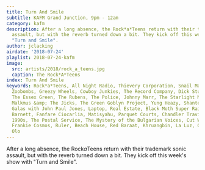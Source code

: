 ```yaml
---
title: Turn And Smile
subtitle: KAFM Grand Junction, 9pm - 12am
category: kafm
description: After a long absence, the Rock*a*Teens return with their trademark sonic
  assault, but with the reverb turned down a bit. They kick off this week's show with
  "Turn and Smile".
author: jclacking
airdate: '2018-07-24'
playlist: 2018-07-24-kafm
image:
  src: artists/2018/rock_a_teens.jpg
  caption: The Rock*A*Teens
index: Turn And Smile
keywords: Rock*a*Teens, All Night Radio, Thievery Corporation, Snail Mail, Field Music,
  Zoobombs, Greezy Wheels, Cowboy Junkies, The Record Company, Dick Stusso, Buck Meek,
  The Essex Green, The Rubens, The Police, Johnny Marr, The Starlight Mints, Stephen
  Malkmus &amp; The Jicks, The Green Goblyn Project, Yung Heazy, Shantel, Diamanda
  Galas with John Paul Jones, Laptop, Real Estate, Black Moth Super Rainbow, Courtney
  Barnett, Fanfare Ciocarlia, Matisyahu, Parquet Courts, Chandler Travis Philharmonic,
  1990s, The Postal Service, The Mystery of the Bulgarian Voices, Cut Worms, Ty Segall,
  Frankie Cosmos, Ruler, Beach House, Red Baraat, Khruangbin, La Luz, Guided By Voices,
  Olo
---
```

After a long absence, the Rock*a*Teens return with their trademark sonic assault, but with the reverb turned down a bit. They kick off this week's show with "Turn and Smile".
